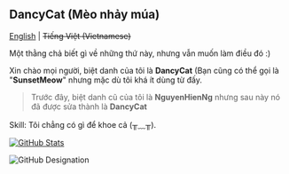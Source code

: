 ## DancyCat (Mèo nhảy múa)
[English](README.md) | ~~Tiếng Việt (Vietnamese)~~

Một thằng chả biết gì về những thứ này, nhưng vẫn muốn làm điều đó :)

Xin chào mọi người, biệt danh của tôi là **DancyCat** (Bạn cũng có thể gọi là "**SunsetMeow**" nhưng mặc dù tôi khá ít dùng từ đấy.
> Trước đây, biệt danh cũ của tôi là **NguyenHienNg** nhưng sau này nó đã được sửa thành là **DancyCat**

Skill: Tôi chẳng có gì để khoe cả (⁠╥⁠﹏⁠╥⁠).

[![GitHub Stats](https://github-readme-stats.vercel.app/api?username=nguyenhienng)](https://github.com/anuraghazra/github-readme-stats)

![GitHub Designation](https://github-profile-trophy.vercel.app/?username=NguyenHienNg&theme=onestar)
